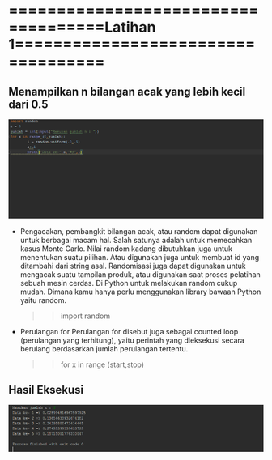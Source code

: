 # ====================================Latihan 1=================================== #
## Menampilkan n bilangan acak yang lebih kecil dari 0.5 ##

![alt text](a.png)

- Pengacakan, pembangkit bilangan acak, atau random dapat digunakan untuk berbagai macam hal.
Salah satunya adalah untuk memecahkan kasus Monte Carlo.
Nilai random kadang dibutuhkan juga untuk menentukan suatu pilihan.
Atau digunakan juga untuk membuat id yang ditambahi dari string asal.
Randomisasi juga dapat digunakan untuk mengacak suatu tampilan produk, atau digunakan saat proses pelatihan sebuah mesin cerdas.
Di Python untuk melakukan random cukup mudah.
Dimana kamu hanya perlu menggunakan library bawaan Python yaitu random.

	>> import random

- Perulangan for
Perulangan for disebut juga sebagai counted loop (perulangan yang terhitung), yaitu
perintah yang dieksekusi secara berulang berdasarkan jumlah perulangan tertentu.

	>> for x in range (start,stop)

## Hasil Eksekusi ##

![alt text](b.png)
